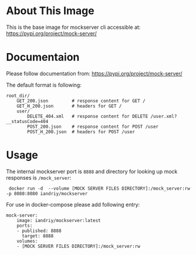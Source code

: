 # About This Image

This is the base image for mockserver cli accessible at: https://pypi.org/project/mock-server/

# Documentaion
Please follow documentation from: https://pypi.org/project/mock-server/

The default format is following:
```
root_dir/
    GET_200.json         # response content for GET /
    GET_H_200.json       # headers for GET /
    user/
        DELETE_404.xml   # response content for DELETE /user.xml?__statusCode=404
        POST_200.json    # response content for POST /user
        POST_H_200.json  # headers for POST /user
```

# Usage

The internal mockserver port is `8888` and directory for looking up mock responses is `/mock_server`:
```
 docker run -d  --volume [MOCK SERVER FILES DIRECTORY]:/mock_server:rw  -p 8080:8080 iandriy/mockserver
```

For use in docker-compose please add following entry:
```
mock-server:
    image: iandriy/mockserver:latest
    ports:
    - published: 8888
      target: 8888
    volumes:
    - [MOCK SERVER FILES DIRECTORY]:/mock_server:rw
```
